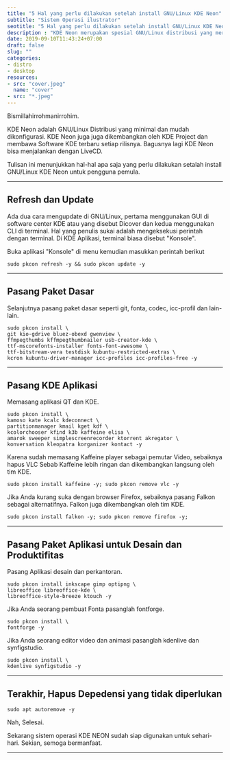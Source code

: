 ```yaml
---
title: "5 Hal yang perlu dilakukan setelah install GNU/Linux KDE Neon"
subtitle: "Sistem Operasi ilustrator"
seotitle: "5 Hal yang perlu dilakukan setelah install GNU/Linux KDE Neon"
description : "KDE Neon merupakan spesial GNU/Linux distribusi yang merilis aplikasi KDE secara terbaru. Beberapa hal yang perlu dilakukan setelah install KDE Neon, seperti pasang pembaruan, aplikasi, dan codec."
date: 2019-09-10T11:43:24+07:00
draft: false
slug: ""
categories:
- distro
- desktop
resources:
- src: "cover.jpeg"
  name: "cover"
- src: "*.jpeg"
---
```


Bismillahirrohmanirrohim.

KDE Neon adalah GNU/Linux Distribusi yang minimal dan mudah dikonfigurasi. KDE Neon juga juga dikembangkan oleh KDE Project dan membawa Software KDE terbaru setiap rilisnya. Bagusnya lagi KDE Neon bisa menjalankan dengan LiveCD.

Tulisan ini menunjukkan hal-hal apa saja yang perlu dilakukan setalah install GNU/Linux KDE Neon untuk pengguna pemula.

***

## Refresh dan Update

Ada dua cara mengupdate di GNU/Linux, pertama menggunakan GUI di software center KDE atau yang disebut Dicover dan kedua menggunakan CLI di terminal.
Hal yang penulis sukai adalah mengeksekusi perintah dengan terminal. Di KDE Aplikasi, terminal biasa disebut "Konsole".

Buka aplikasi "Konsole" di menu kemudian masukkan perintah berikut

```
sudo pkcon refresh -y && sudo pkcon update -y
```

***

## Pasang Paket Dasar

Selanjutnya pasang paket dasar seperti git, fonta, codec, icc-profil dan lain-lain.

```
sudo pkcon install \
git kio-gdrive bluez-obexd gwenview \
ffmpegthumbs kffmpegthumbnailer usb-creator-kde \
ttf-mscorefonts-installer fonts-font-awesome \
ttf-bitstream-vera testdisk kubuntu-restricted-extras \
kcron kubuntu-driver-manager icc-profiles icc-profiles-free -y
```

***

## Pasang KDE Aplikasi

Memasang aplikasi QT dan KDE.

```
sudo pkcon install \
kamoso kate kcalc kdeconnect \
partitionmanager kmail kget kdf \
kcolorchooser kfind k3b kaffeine elisa \
amarok sweeper simplescreenrecorder ktorrent akregator \
konversation kleopatra korganizer kontact -y
```

Karena sudah memasang Kaffeine player sebagai pemutar Video, sebaiknya hapus VLC Sebab Kaffeine lebih ringan dan dikembangkan langsung oleh tim KDE.

```
sudo pkcon install kaffeine -y; sudo pkcon remove vlc -y
```

Jika Anda kurang suka dengan browser Firefox, sebaiknya pasang Falkon sebagai alternatifnya. Falkon juga dikembangkan oleh tim KDE.

```
sudo pkcon install falkon -y; sudo pkcon remove firefox -y;
```

***

## Pasang Paket Aplikasi untuk Desain dan Produktifitas

Pasang Aplikasi desain dan perkantoran.
```
sudo pkcon install inkscape gimp optipng \
libreoffice libreoffice-kde \
libreoffice-style-breeze ktouch -y
```

Jika Anda seorang pembuat Fonta pasanglah fontforge.
```
sudo pkcon install \
fontforge -y
```

Jika Anda seorang editor video dan animasi pasanglah kdenlive dan synfigstudio.
```
sudo pkcon install \
kdenlive synfigstudio -y 
```

***

## Terakhir, Hapus Depedensi yang tidak diperlukan

```
sudo apt autoremove -y
```

Nah, Selesai.

Sekarang sistem operasi KDE NEON sudah siap digunakan untuk sehari-hari. Sekian, semoga bermanfaat.

***
